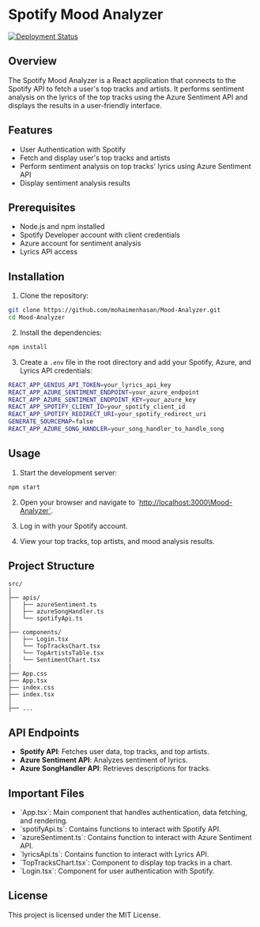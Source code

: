 
# Spotify Mood Analyzer

[![Deployment Status](https://github.com/mohaimenhasan/Mood-Analyzer/actions/workflows/deploy.yml/badge.svg)](https://github.com/mohaimenhasan/Mood-Analyzer/actions/workflows/deploy.yml)

## Overview

The Spotify Mood Analyzer is a React application that connects to the Spotify API to fetch a user's top tracks and artists. It performs sentiment analysis on the lyrics of the top tracks using the Azure Sentiment API and displays the results in a user-friendly interface.

## Features

- User Authentication with Spotify
- Fetch and display user's top tracks and artists
- Perform sentiment analysis on top tracks' lyrics using Azure Sentiment API
- Display sentiment analysis results

## Prerequisites

- Node.js and npm installed
- Spotify Developer account with client credentials
- Azure account for sentiment analysis
- Lyrics API access

## Installation

1. Clone the repository:

```bash
git clone https://github.com/mohaimenhasan/Mood-Analyzer.git
cd Mood-Analyzer
```

2. Install the dependencies:

```bash
npm install
```

3. Create a `.env` file in the root directory and add your Spotify, Azure, and Lyrics API credentials:

```bash
REACT_APP_GENIUS_API_TOKEN=your_lyrics_api_key
REACT_APP_AZURE_SENTIMENT_ENDPOINT=your_azure_endpoint
REACT_APP_AZURE_SENTIMENT_ENDPOINT_KEY=your_azure_key
REACT_APP_SPOTIFY_CLIENT_ID=your_spotify_client_id
REACT_APP_SPOTIFY_REDIRECT_URI=your_spotify_redirect_uri
GENERATE_SOURCEMAP=false
REACT_APP_AZURE_SONG_HANDLER=your_song_handler_to_handle_song
```

## Usage

1. Start the development server:

```bash
npm start
```

2. Open your browser and navigate to \`<http://localhost:3000\Mood-Analyzer`>.

3. Log in with your Spotify account.

4. View your top tracks, top artists, and mood analysis results.

## Project Structure

```
src/
│
├── apis/
│   ├── azureSentiment.ts
│   ├── azureSongHandler.ts
│   └── spotifyApi.ts
│
├── components/
│   ├── Login.tsx
│   └── TopTracksChart.tsx
│   └── TopArtistsTable.tsx
│   └── SentimentChart.tsx
|
├── App.css
├── App.tsx
├── index.css
├── index.tsx
│
├── ...
```

## API Endpoints

- **Spotify API**: Fetches user data, top tracks, and top artists.
- **Azure Sentiment API**: Analyzes sentiment of lyrics.
- **Azure SongHandler API**: Retrieves descriptions for tracks.

## Important Files

- \`App.tsx\`: Main component that handles authentication, data fetching, and rendering.
- \`spotifyApi.ts\`: Contains functions to interact with Spotify API.
- \`azureSentiment.ts\`: Contains function to interact with Azure Sentiment API.
- \`lyricsApi.ts\`: Contains function to interact with Lyrics API.
- \`TopTracksChart.tsx\`: Component to display top tracks in a chart.
- \`Login.tsx\`: Component for user authentication with Spotify.

## License

This project is licensed under the MIT License.
